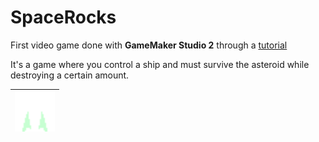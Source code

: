 # SpaceRocks
First video game done with **GameMaker Studio 2** through a [tutorial](https://www.youtube.com/playlist?list=PLhIbBGhnxj5JcbfoxS_CWTnImRL_wB_Wg)

It's a game where you control a ship and must survive the asteroid while destroying a certain amount.

| <img src="resources\ship.png" style="zoom: 200%;" /> |
| :--------------------------------------------------: |
